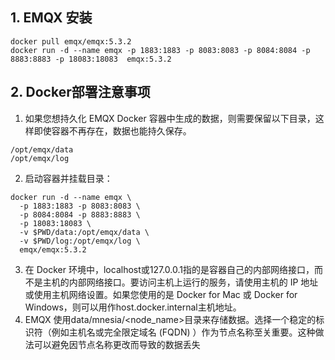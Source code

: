 ###    

## 1. EMQX 安装

```shell
docker pull emqx/emqx:5.3.2
docker run -d --name emqx -p 1883:1883 -p 8083:8083 -p 8084:8084 -p 8883:8883 -p 18083:18083  emqx:5.3.2
```

## 2. Docker部署注意事项

1. 如果您想持久化 EMQX Docker 容器中生成的数据，则需要保留以下目录，这样即使容器不再存在，数据也能持久保存。

```shell
/opt/emqx/data
/opt/emqx/log
```

2. 启动容器并挂载目录：

```shell
docker run -d --name emqx \
  -p 1883:1883 -p 8083:8083 \
  -p 8084:8084 -p 8883:8883 \
  -p 18083:18083 \
  -v $PWD/data:/opt/emqx/data \
  -v $PWD/log:/opt/emqx/log \
  emqx/emqx:5.3.2
```

3. 在 Docker 环境中，localhost或127.0.0.1指的是容器自己的内部网络接口，而不是主机的内部网络接口。要访问主机上运行的服务，请使用主机的
   IP 地址或使用主机网络设置。如果您使用的是 Docker for Mac 或 Docker for Windows，则可以用作host.docker.internal主机地址。
4. EMQX 使用data/mnesia/<node_name>目录来存储数据。选择一个稳定的标识符（例如主机名或完全限定域名 (FQDN)
   ）作为节点名称至关重要。这种做法可以避免因节点名称更改而导致的数据丢失